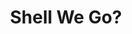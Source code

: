 ---
layout: gamepage
lang: "it"
title: "Shell We Go?"
game: "The Game"
game-description: "🐀 Turn into a rat in the moonlight<br>
🐀 Kill the guards<br>
🐀 Keep your health under control<br>
🔮 Turn back into a witch in the torch light<br>
🔮 Hide from the guards<br>
🩸 Your health determines your bleeding<br>
🩸 Escape the prison!<br>"

development: "The Development"
development-description: "wa"

controls: "Controls"
controls-description: "⌨️ WASD to move<br>
🎮 Left joystick to move"

credits: "Credits"
credits-description: "🔥 Gameplay video music: Behind the Curtain of Deceit by StudioKolomna"

cover_image: "/assets/ShellWeGo/shellwego_banner.jpg"
background_image: "/assets/ShellWeGo/shellwego_background.png"
background_color: "#615aed"

gallery:
  - "/assets/ShellWeGo/1.jpg"

lang_links:
  it: "/it/projects/shellwego.html"
  en: "/en/projects/shellwego.html"

font: "/assets/ShellWeGo/GochiHand-Regular.ttf"

gamePage: "https://ary-and-navy.itch.io/shell-we-go"
download: "Scarica exe"
visitSite: "Apri su Itch.io!"

gameName: "shellwego"
---